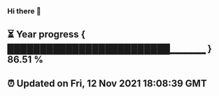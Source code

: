 ### Hi there 👋
⏳ Year progress { █████████████████████████▁▁▁▁▁ } 86.51 %
---
⏰ Updated on Fri, 12 Nov 2021 18:08:39 GMT
---
